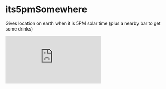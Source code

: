 # its5pmSomewhere
Gives location on earth when it is 5PM solar time (plus a nearby bar to get some drinks)

![](https://github.com/lannymac/its5pmSomewhere/blob/master/5PM_example.pdf)